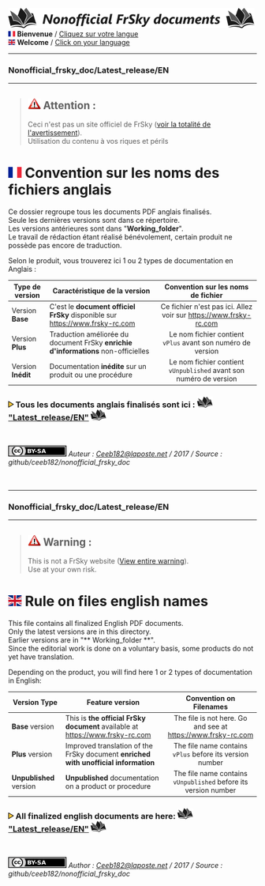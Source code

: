 ![Logo Dépos](../../_media/Logo-NonofficialFrSkydocuments-h41.png "Traductions de documents FrSky")  
[![Flag FR>](../../_media/Flag_FRh11.png "Français")](#FR_Section) **Bienvenue** / [Cliquez sur votre langue](#FR_Section)  
[![Flag EN>](../../_media/Flag_ENh11.png "English")](#EN_Section) **Welcome** / [Click on your language](#EN_Section)  

----------------------------------------------------------------------------------

### Nonofficial\_frsky\_doc/Latest_release/EN <a name="FR_Section"></a>  

----------------------------------------------------------------------------------

>## ![Warning>](../../_media/Logo-warning.png "Mise en garde") Attention :  
>Ceci n'est pas un site officiel de FrSky ([voir la totalité de l'avertissement](../../README.MD)).  
>Utilisation du contenu à vos riques et périls  


# ![Flag FR>](../../_media/Flag_FR.png "Français") Convention sur les noms des fichiers anglais
Ce dossier regroupe tous les documents PDF anglais finalisés.  
Seule les dernières versions sont dans ce répertoire.  
Les versions antérieures sont dans "**Working\_folder**".  
Le travail de rédaction étant réalisé bénévolement, certain produit ne possède pas encore de traduction.

Selon le produit, vous trouverez ici 1 ou 2 types de documentation en Anglais :

| Type de version   | Caractéristique de la version                                                    | Convention sur les noms de fichier                               |
|-------------------|----------------------------------------------------------------------------------|:----------------------------------------------------------------:|
| Version **Base**  |C'est le **document officiel FrSky** disponible sur https://www.frsky-rc.com      |Ce fichier n'est pas ici. Allez voir sur https://www.frsky-rc.com |
| Version **Plus**  |Traduction améliorée du document FrSky **enrichie d'informations** non-officielles|Le nom fichier contient `vPlus` avant son numéro de version       |
| Version **Inédit**|Documentation **inédite** sur un produit ou une procédure                         |Le nom fichier contient `vUnpublished` avant son numéro de version|


### ![Puce>](../../_media/Logo-PuceTriJN.png) Tous les documents anglais finalisés sont ici : ![Book](../../_media/Logo-Book.png "Doc PDF") ["Latest_release/EN"](../../Latest_release/EN) ![Book](../../_media/Logo-Book.png "Doc PDF")

<br>

![<Logo CCBYSA>](../../_media/Logo-CCBYSAh22.png "Creatice Commons By Sa") *Auteur : Ceeb182@laposte.net / 2017 / Source : github/ceeb182/nonofficial_frsky_doc*
<br>
<br>
<br>

-------------

### Nonofficial\_frsky\_doc/Latest_release/EN <a name="EN_Section"></a>  

-------------


>## ![Warning>](../../_media/Logo-warning.png "Warning") Warning :<a name="FR_Section"></a>
>This is not a FrSky website ([View entire warning](../../README.MD)).  
>Use at your own risk.  

# ![Flag EN>](../../_media/Flag_EN.png "English") Rule on files english names  
This file contains all finalized English PDF documents.  
Only the latest versions are in this directory.  
Earlier versions are in "** Working\_folder **".  
Since the editorial work is done on a voluntary basis, some products do not yet have translation.  

Depending on the product, you will find here 1 or 2 types of documentation in English:  

| Version Type           | Feature version                                                                   | Convention on Filenames                                       |
|------------------------|-----------------------------------------------------------------------------------|:-------------------------------------------------------------:|
| **Base** version       |This is **the official FrSky document** available at https://www.frsky-rc.com      |The file is not here. Go and see at https://www.frsky-rc.com   |
| **Plus** version       |Improved translation of the FrSky document **enriched with unofficial information**|The file name contains `vPlus` before its version number       |
| **Unpublished** version|**Unpublished** documentation on a product or procedure                            |The file name contains `vUnpublished` before its version number|

### ![Puce>](../../_media/Logo-PuceTriJN.png) All finalized english documents are here: ![Book](../../_media/Logo-Book.png "Doc PDF") ["Latest_release/EN"](../../Latest_release/EN) ![Book](../../_media/Logo-Book.png "Doc PDF")
<br>

![<Logo CCBYSA>](../../_media/Logo-CCBYSAh22.png "Creatice Commons By Sa") *Author : Ceeb182@laposte.net / 2017 / Source : github/ceeb182/nonofficial_frsky_doc*
